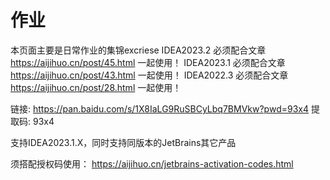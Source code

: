# 作业
本页面主要是日常作业的集锦excriese
IDEA2023.2 必须配合文章 https://aijihuo.cn/post/45.html 一起使用！
IDEA2023.1 必须配合文章 https://aijihuo.cn/post/43.html 一起使用！
IDEA2022.3 必须配合文章 https://aijihuo.cn/post/28.html 一起使用！

链接: https://pan.baidu.com/s/1X8IaLG9RuSBCyLbq7BMVkw?pwd=93x4 提取码: 93x4

支持IDEA2023.1.X，同时支持同版本的JetBrains其它产品


须搭配授权码使用： https://aijihuo.cn/jetbrains-activation-codes.html
